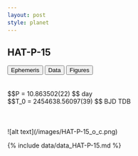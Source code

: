 ```yaml
---
layout: post
style: planet
---
```

<script src="../js/planets.js"></script>

## HAT-P-15

<!-- Tab links -->
<div class="tab">
<button class="tablinks" onclick="openCity(event, 'Ephemeris')">Ephemeris</button>
<button class="tablinks" onclick="openCity(event, 'Data')">Data</button>
<button class="tablinks" onclick="openCity(event, 'Figures')">Figures</button>
</div>

<!-- Tab content -->
<div id="Ephemeris" class="tabcontent" markdown="1">
<br/><br/>
$$P = 10.863502(22) $$ day <br/>
$$T_0 = 2454638.56097(39) $$ BJD TDB
<br/><br/>
<br/><br/>
![alt text](/images/HAT-P-15_o_c.png)
</div>


<div id="Data" class="tabcontent" markdown="1">

{% include data/data_HAT-P-15.md %}

</div>
